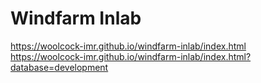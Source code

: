 # Windfarm Inlab

https://woolcock-imr.github.io/windfarm-inlab/index.html  
https://woolcock-imr.github.io/windfarm-inlab/index.html?database=development  
